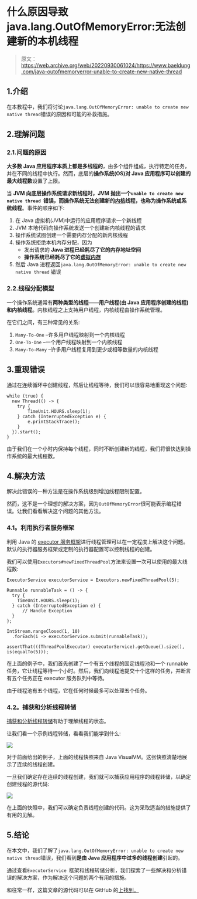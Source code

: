 # 什么原因导致 java.lang.OutOfMemoryError:无法创建新的本机线程

> 原文：<https://web.archive.org/web/20220930061024/https://www.baeldung.com/java-outofmemoryerror-unable-to-create-new-native-thread>

## 1.介绍

在本教程中，我们将讨论`java.lang.OutOfMemoryError: unable to create new native thread`错误的原因和可能的补救措施。

## 2.理解问题

### 2.1.问题的原因

**大多数 Java 应用程序本质上都是多线程的**，由多个组件组成，执行特定的任务，并在不同的线程中执行。然而，底层的**操作系统(OS)对 Java 应用程序可以创建的最大线程数**设置了上限。

当 **JVM 向底层操作系统请求新线程时，JVM 抛出一个`unable to create new native thread `错误，而操作系统无法创建新的[内核](/web/20220627170439/https://www.baeldung.com/cs/os-kernel)线程，也称为操作系统或系统线程**。事件的顺序如下:

1.  在 Java 虚拟机(JVM)中运行的应用程序请求一个新线程
2.  JVM 本地代码向操作系统发送一个创建新内核线程的请求
3.  操作系统试图创建一个需要内存分配的新内核线程
4.  操作系统拒绝本机内存分配，因为
    *   发出请求的 **Java 进程已经耗尽了它的内存地址空间**
    *   **操作系统已经耗尽了它的[虚拟内存](/web/20220627170439/https://www.baeldung.com/cs/virtual-memory)**
5.  然后 Java 进程返回`java.lang.OutOfMemoryError: unable to create new native thread` 错误

### 2.2.线程分配模型

一个操作系统通常有**两种类型的线程——用户线程(由 Java 应用程序创建的线程)和内核线程**。内核线程之上支持用户线程，内核线程由操作系统管理。

在它们之间，有三种常见的关系:

1.  `Many-To-One` –许多用户线程映射到一个内核线程
2.  `One-To-One` –一个用户线程映射到一个内核线程
3.  `Many-To-Many` –许多用户线程复用到更少或相等数量的内核线程

## 3.重现错误

通过在连续循环中创建线程，然后让线程等待，我们可以很容易地重现这个问题:

```
while (true) {
  new Thread(() -> {
    try {
        TimeUnit.HOURS.sleep(1);     
    } catch (InterruptedException e) {
        e.printStackTrace();
    }
  }).start();
}
```

由于我们在一个小时内保持每个线程，同时不断创建新的线程，我们将很快达到操作系统的最大线程数。

## 4.解决方法

解决此错误的一种方法是在操作系统级别增加线程限制配置。

然而，这不是一个理想的解决方案，因为`OutOfMemoryError`很可能表示编程错误。让我们看看解决这个问题的其他方法。

### 4.1。利用执行者服务框架

利用 Java 的 [executor 服务框架](/web/20220627170439/https://www.baeldung.com/java-executor-service-tutorial)进行线程管理可以在一定程度上解决这个问题。默认的执行器服务框架或定制的执行器配置可以控制线程的创建。

我们可以使用`Executors#newFixedThreadPool`方法来设置一次可以使用的最大线程数:

```
ExecutorService executorService = Executors.newFixedThreadPool(5);

Runnable runnableTask = () -> {
  try {
    TimeUnit.HOURS.sleep(1);
  } catch (InterruptedException e) {
      // Handle Exception
  }
};

IntStream.rangeClosed(1, 10)
  .forEach(i -> executorService.submit(runnableTask));

assertThat(((ThreadPoolExecutor) executorService).getQueue().size(), is(equalTo(5)));
```

在上面的例子中，我们首先创建了一个有五个线程的固定线程池和一个 runnable 任务，它让线程等待一个小时。然后，我们向线程池提交十个这样的任务，并断言有五个任务正在 executor 服务队列中等待。

由于线程池有五个线程，它在任何时候最多可以处理五个任务。

### 4.2。捕获和分析线程转储

[捕获和分析线程转储](/web/20220627170439/https://www.baeldung.com/java-thread-dump)有助于理解线程的状态。

让我们看一个示例线程转储，看看我们能学到什么:

[![](img/6b5aaad01967dd8987a17b2960ab4c96.png)](/web/20220627170439/https://www.baeldung.com/wp-content/uploads/2020/06/VisualVMThreadDump.png)

对于前面给出的例子，上面的线程快照来自 Java VisualVM。这张快照清楚地展示了连续的线程创建。

一旦我们确定存在连续的线程创建，我们就可以捕获应用程序的线程转储，以确定创建线程的源代码:

[![](img/8fe039e16a1a1957e20fbe99e50dae11.png)](/web/20220627170439/https://www.baeldung.com/wp-content/uploads/2020/06/ThreadDumpSourceCode.png)

在上面的快照中，我们可以确定负责线程创建的代码。这为采取适当的措施提供了有用的见解。

## 5.结论

在本文中，我们了解了`java.lang.OutOfMemoryError: unable to create new native thread`错误，我们看到**是由 Java 应用程序中过多的线程创建**引起的。

通过查看`ExecutorService `框架和线程转储分析，我们探索了一些解决和分析错误的解决方案，作为解决这个问题的两个有用的措施。

和往常一样，这篇文章的源代码可以在 GitHub 的[上找到。](https://web.archive.org/web/20220627170439/https://github.com/eugenp/tutorials/tree/master/core-java-modules/core-java-jvm)